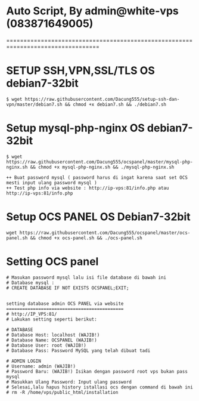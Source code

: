 # Auto Script, By admin@white-vps (083871649005)
=================================================================================

# SETUP SSH,VPN,SSL/TLS OS debian7-32bit
```
$ wget https://raw.githubusercontent.com/Dacung555/setup-ssh-dan-vpn/master/debian7.sh && chmod +x debian7.sh && ./debian7.sh
```
# Setup mysql-php-nginx OS debian7-32bit
```
$ wget https://raw.githubusercontent.com/Dacung555/ocspanel/master/mysql-php-nginx.sh && chmod +x mysql-php-nginx.sh && ./mysql-php-nginx.sh

++ Buat password mysql ( password harus di ingat karena saat set OCS mesti input ulang password mysql )
++ Test php info via website : http://ip-vps:81/info.php atau http://ip-vps:81/info.php
```
# Setup OCS PANEL OS Debian7-32bit

```
wget https://raw.githubusercontent.com/Dacung555/ocspanel/master/ocs-panel.sh && chmod +x ocs-panel.sh && ./ocs-panel.sh
```
# Setting OCS panel

```
# Masukan password mysql lalu isi file database di bawah ini
# Database mysql :
# CREATE DATABASE IF NOT EXISTS OCSPANEL;EXIT;


setting database admin OCS PANEL via website
============================================
# http://IP_VPS:81/
# Lakukan setting seperti berikut:

# DATABASE
# Database Host: localhost (WAJIB!)
# Database Name: OCSPANEL (WAJIB!)
# Database User: root (WAJIB!) 
# Database Pass: Password MySQL yang telah dibuat tadi

# ADMIN LOGIN
# Username: admin (WAJIB!)
# Password Baru: (WAJIB!) Isikan dengan password root vps bukan pass mysql
# Masukkan Ulang Password: Input ulang password
# Selesai,lalu hapus history istallasi ocs dengan command di bawah ini
# rm -R /home/vps/public_html/installation
```

